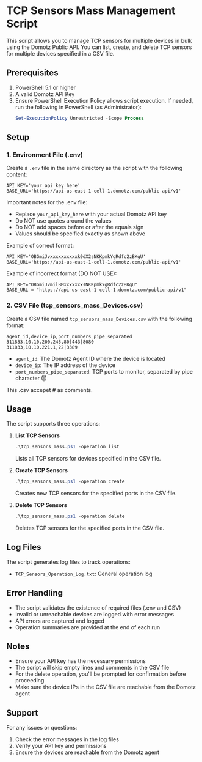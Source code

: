 # TCP Sensors Mass Management Script

This script allows you to manage TCP sensors for multiple devices in bulk using the Domotz Public API. You can list, create, and delete TCP sensors for multiple devices specified in a CSV file.

## Prerequisites

1. PowerShell 5.1 or higher
2. A valid Domotz API Key
3. Ensure PowerShell Execution Policy allows script execution.
   If needed, run the following in PowerShell (as Administrator):
   ```powershell
   Set-ExecutionPolicy Unrestricted -Scope Process
   ```

## Setup

### 1. Environment File (.env)

Create a `.env` file in the same directory as the script with the following content:

```
API_KEY='your_api_key_here'
BASE_URL='https://api-us-east-1-cell-1.domotz.com/public-api/v1'
```

Important notes for the .env file:

- Replace `your_api_key_here` with your actual Domotz API key
- Do NOT use quotes around the values
- Do NOT add spaces before or after the equals sign
- Values should be specified exactly as shown above

Example of correct format:

```
API_KEY='OBGmiJvxxxxxxxxxxk0dX2sNKKpmkYgRdfc2zBKgU'
BASE_URL='https://api-us-east-1-cell-1.domotz.com/public-api/v1'
```

Example of incorrect format (DO NOT USE):

```
API_KEY="OBGmiJvmilBMxxxxxxxsNKKpmkYgRdfc2zBKgU"
BASE_URL = "https://api-us-east-1-cell-1.domotz.com/public-api/v1"
```

### 2. CSV File (tcp_sensors_mass_Devices.csv)

Create a CSV file named `tcp_sensors_mass_Devices.csv` with the following format:

```csv
agent_id,device_ip,port_numbers_pipe_separated
311833,10.10.200.245,80|443|8080
311833,10.10.221.1,22|3389
```

- `agent_id`: The Domotz Agent ID where the device is located
- `device_ip`: The IP address of the device
- `port_numbers_pipe_separated`: TCP ports to monitor, separated by pipe character (|)

This .csv accepet # as comments.

## Usage

The script supports three operations:

1. **List TCP Sensors**

   ```powershell
   .\tcp_sensors_mass.ps1 -operation list
   ```

   Lists all TCP sensors for devices specified in the CSV file.

2. **Create TCP Sensors**

   ```powershell
   .\tcp_sensors_mass.ps1 -operation create
   ```

   Creates new TCP sensors for the specified ports in the CSV file.

3. **Delete TCP Sensors**
   ```powershell
   .\tcp_sensors_mass.ps1 -operation delete
   ```
   Deletes TCP sensors for the specified ports in the CSV file.

## Log Files

The script generates log files to track operations:

- `TCP_Sensors_Operation_Log.txt`: General operation log

## Error Handling

- The script validates the existence of required files (.env and CSV)
- Invalid or unreachable devices are logged with error messages
- API errors are captured and logged
- Operation summaries are provided at the end of each run

## Notes

- Ensure your API key has the necessary permissions
- The script will skip empty lines and comments in the CSV file
- For the delete operation, you'll be prompted for confirmation before proceeding
- Make sure the device IPs in the CSV file are reachable from the Domotz agent

## Support

For any issues or questions:

1. Check the error messages in the log files
2. Verify your API key and permissions
3. Ensure the devices are reachable from the Domotz agent
